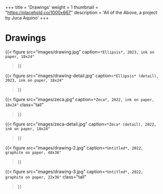 +++
title = 'Drawings'
weight = 1
thumbnail = "https://placehold.co/1000x667"
description = 'All of the Above, a project by Juca Aquino'
+++

# Drawings

{{< figure
    src="images/drawing.jpg"
    caption=`*Ellipsis*, 2023, ink on paper, 18x24"`
>}}

{{< figure
    src="images/drawing-detail.jpg"
    caption=`*Ellipsis* (detail), 2023, ink on paper, 18x24"`
>}}

{{< figure
    src="images/zeca.jpg"
    caption=`*Zeca*, 2022, ink on paper, 18x24"`
    class="tall"
>}}

{{< figure
    src="images/zeca-detail.jpg"
    caption=`*Zeca* (detail), 2022, ink on paper, 18x24"`
>}}

{{< figure
    src="images/drawing-2.jpg"
    caption=`*Untitled*, 2022, graphite on paper, 48x36"`
>}}

{{< figure
    src="images/drawing-3.jpg"
    caption=`*Untitled*, 2022, graphite on paper, 22x36"`
    class="tall"
>}}

